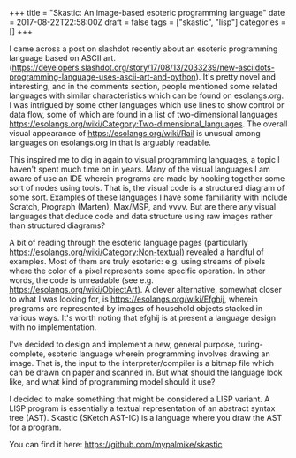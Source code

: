 +++
title = "Skastic: An image-based esoteric programming language"
date = 2017-08-22T22:58:00Z
draft = false
tags = ["skastic", "lisp"]
categories = []
+++

I came across a post on slashdot recently about an esoteric programming language based on ASCII art. (https://developers.slashdot.org/story/17/08/13/2033239/new-asciidots-programming-language-uses-ascii-art-and-python). It's pretty novel and interesting, and in the comments section, people mentioned some related languages with similar characteristics which can be found on esolangs.org. I was intrigued by some other languages which use lines to show control or data flow, some of which are found in a list of two-dimensional languages https://esolangs.org/wiki/Category:Two-dimensional_languages. The overall visual appearance of https://esolangs.org/wiki/Rail is unusual among languages on esolangs.org in that is arguably readable.

This inspired me to dig in again to visual programming languages, a topic I haven't spent much time on in years. Many of the visual languages I am aware of use an IDE wherein programs are made by hooking together some sort of nodes using tools. That is, the visual code is a structured diagram of some sort. Examples of these languages I have some familiarity with include Scratch, Prograph (Marten), Max/MSP, and vvvv. But are there any visual languages that deduce code and data structure using raw images rather than structured diagrams?

A bit of reading through the esoteric language pages (particularly https://esolangs.org/wiki/Category:Non-textual) revealed a handful of examples. Most of them are truly esoteric: e.g. using streams of pixels where the color of a pixel represents some specific operation. In other words, the code is unreadable (see e.g. https://esolangs.org/wiki/ObjectArt). A clever alternative, somewhat closer to what I was looking for, is https://esolangs.org/wiki/Efghij, wherein programs are represented by images of household objects stacked in various ways. It's worth noting that efghij is at present a language design with no implementation.

I've decided to design and implement a new, general purpose, turing-complete, esoteric language wherein programming involves drawing an image. That is, the input to the interpreter/compiler is a bitmap file which can be drawn on paper and scanned in. But what should the language look like, and what kind of programming model should it use?

I decided to make something that might be considered a LISP variant. A LISP program is essentially a textual representation of an abstract syntax tree (AST). Skastic (SKetch AST-IC) is a language where you draw the AST for a program.

You can find it here: https://github.com/mypalmike/skastic
